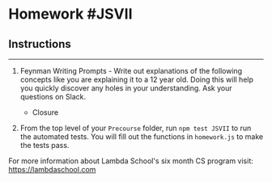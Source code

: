 # Homework #JSVII

## Instructions
---
1. Feynman Writing Prompts - Write out explanations of the following concepts like you are explaining it to a 12 year old.  Doing this will help you quickly discover any holes in your understanding.  Ask your questions on Slack.
		
	* Closure

2. From the top level of your `Precourse` folder, run `npm test JSVII` to run the automated tests. You will fill out the functions in `homework.js` to make the tests pass.

For more information about Lambda School's six month CS program visit: https://lambdaschool.com
